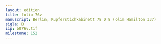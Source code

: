 ```yaml
---
layout: edition
title: folio 76v
manuscript: Berlin, Kupferstichkabinett 78 D 8 (olim Hamilton 337)
sigla: B
iip: b076v.tif
milestone: 152
---
```

